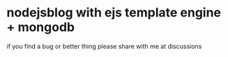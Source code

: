 # nodejsblog with ejs template engine + mongodb
if you find a bug or better thing please share with me at discussions